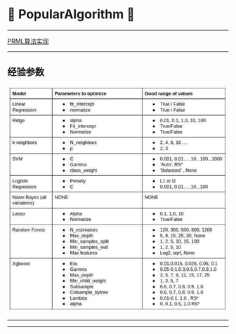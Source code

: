 # :rocket: PopularAlgorithm :facepunch:
---

[PRML算法实现][1]

---
## 经验参数
![经验参数][2]




---
[1]: https://github.com/ctgk/PRML
[2]: https://github.com/Jie-Yuan/GithubPicture/blob/raw/ExperienceParameters.jpg
























---
[1]: http://nbviewer.jupyter.org/github/Jie-Yuan/1_DataMining/blob/master/5_PopularAlgorithm/LogisticRegession.ipynb
